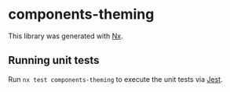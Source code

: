 # components-theming

This library was generated with [Nx](https://nx.dev).

## Running unit tests

Run `nx test components-theming` to execute the unit tests via [Jest](https://jestjs.io).
